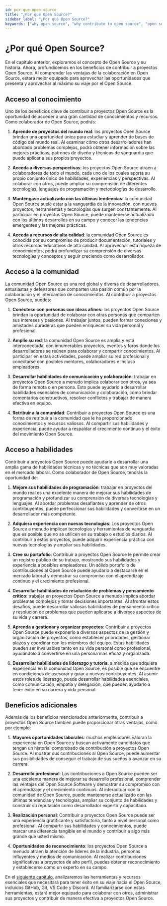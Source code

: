 ```yaml
---
id: por-que-open-source
title: "¿Por qué Open Source?"
sidebar_label: "¿Por qué Open Source?"
keywords: ["why open source", "why contribute to open source", "open source project contribution benefits", "Open Source", "Advantages of open source software"]
---
```


# ¿Por qué Open Source?

En el capítulo anterior, exploramos el concepto de Open Source y su historia. Ahora, profundicemos en los beneficios de contribuir a proyectos Open Source. Al comprender las ventajas de la colaboración en Open Source, estará mejor equipado para aprovechar las oportunidades que presenta y aprovechar al máximo su viaje por el Open Source.

## Acceso al conocimiento

Uno de los beneficios clave de contribuir a proyectos Open Source es la oportunidad de acceder a una gran cantidad de conocimientos y recursos. Como colaborador de Open Source, podrás:

1. **Aprende de proyectos del mundo real**: los proyectos Open Source brindan una oportunidad única para estudiar y aprender de bases de código del mundo real. Al examinar cómo otros desarrolladores han abordado problemas complejos, podrá obtener información sobre las mejores prácticas, patrones de diseño y técnicas de vanguardia que puede aplicar a sus propios proyectos.

2. **Acceda a diversas perspectivas**: los proyectos Open Source atraen a colaboradores de todo el mundo, cada uno de los cuales aporta su propio conjunto único de habilidades, experiencias y perspectivas. Al colaborar con otros, puede ampliar su comprensión de diferentes tecnologías, lenguajes de programación y metodologías de desarrollo.

3. **Manténgase actualizado con las últimas tendencias**: la comunidad Open Source suele estar a la vanguardia de la innovación, con nuevos proyectos, herramientas y tecnologías que surgen constantemente. Al participar en proyectos Open Source, puede mantenerse actualizado con los últimos desarrollos en su campo y conocer las tendencias emergentes y las mejores prácticas.

4. **Acceda a recursos de alta calidad**: la comunidad Open Source es conocida por su compromiso de producir documentación, tutoriales y otros recursos educativos de alta calidad. Al aprovechar esta riqueza de conocimientos, podrá profundizar su comprensión de diversas tecnologías y conceptos y seguir creciendo como desarrollador.

## Acceso a la comunidad

La comunidad Open Source es una red global y diversa de desarrolladores, entusiastas y defensores que comparten una pasión común por la colaboración y el intercambio de conocimientos. Al contribuir a proyectos Open Source, puedes:

1. **Conéctese con personas con ideas afines**: los proyectos Open Source brindan la oportunidad de colaborar con otras personas que comparten sus intereses y pasiones. Al trabajar juntos, pueden formar conexiones y amistades duraderas que pueden enriquecer su vida personal y profesional.

2. **Amplíe su red**: la comunidad Open Source es amplia y está interconectada, con innumerables proyectos, eventos y foros donde los desarrolladores se reúnen para colaborar y compartir conocimientos. Al participar en estas actividades, puede ampliar su red profesional y conectarse con posibles mentores, colaboradores e incluso empleadores.

3. **Desarrollar habilidades de comunicación y colaboración**: trabajar en proyectos Open Source a menudo implica colaborar con otros, ya sea de forma remota o en persona. Esto puede ayudarlo a desarrollar habilidades esenciales de comunicación y colaboración, como brindar comentarios constructivos, resolver conflictos y trabajar de manera efectiva en equipo.

4. **Retribuir a la comunidad**: Contribuir a proyectos Open Source es una forma de retribuir a la comunidad que le ha proporcionado conocimientos y recursos valiosos. Al compartir sus habilidades y experiencia, puede ayudar a respaldar el crecimiento continuo y el éxito del movimiento Open Source.

## Acceso a habilidades

Contribuir a proyectos Open Source puede ayudarle a desarrollar una amplia gama de habilidades técnicas y no técnicas que son muy valoradas en el mercado laboral. Como colaborador de Open Source, tendrás la oportunidad de:

1. **Mejore sus habilidades de programación**: trabajar en proyectos del mundo real es una excelente manera de mejorar sus habilidades de programación y profundizar su comprensión de diversas tecnologías y lenguajes. Al abordar problemas desafiantes y aprender de otros contribuyentes, puede perfeccionar sus habilidades y convertirse en un desarrollador más competente.

2. **Adquiera experiencia con nuevas tecnologías**: Los proyectos Open Source a menudo implican tecnologías y herramientas de vanguardia que es posible que no se utilicen en su trabajo o estudios diarios. Al contribuir a estos proyectos, puede adquirir experiencia práctica con nuevas tecnologías y ampliar sus habilidades.

3. **Cree su portafolio**: Contribuir a proyectos Open Source le permite crear un registro público de su trabajo, mostrando sus habilidades y experiencia a posibles empleadores. Un sólido portafolio de contribuciones al Open Source puede ayudarlo a destacarse en el mercado laboral y demostrar su compromiso con el aprendizaje continuo y el crecimiento profesional.

4. **Desarrollar habilidades de resolución de problemas y pensamiento crítico**: trabajar en proyectos Open Source a menudo implica abordar problemas complejos y tomar decisiones importantes. Al afrontar estos desafíos, puede desarrollar valiosas habilidades de pensamiento crítico y resolución de problemas que pueden aplicarse a diversos aspectos de su vida y carrera.

5. **Aprenda a gestionar y organizar proyectos**: Contribuir a proyectos Open Source puede exponerlo a diversos aspectos de la gestión y organización de proyectos, como establecer prioridades, gestionar plazos y coordinar con los miembros del equipo. Estas habilidades pueden ser invaluables tanto en su vida personal como profesional, ayudándolo a convertirse en una persona más eficaz y organizada.

6. **Desarrollar habilidades de liderazgo y tutoría**: a medida que adquiera experiencia en la comunidad Open Source, es posible que se encuentre en condiciones de asesorar y guiar a nuevos contribuyentes. Al asumir estos roles de liderazgo, puede desarrollar habilidades esenciales, como comunicación, empatía y delegación, que pueden ayudarlo a tener éxito en su carrera y vida personal.

## Beneficios adicionales

Además de los beneficios mencionados anteriormente, contribuir a proyectos Open Source también puede proporcionar otras ventajas, como por ejemplo:

1. **Mayores oportunidades laborales**: muchos empleadores valoran la experiencia en Open Source y buscan activamente candidatos que tengan un historial comprobado de contribución a proyectos Open Source. Al mostrar sus contribuciones al Open Source, puede aumentar sus posibilidades de conseguir el trabajo de sus sueños o avanzar en su carrera.

2. **Desarrollo profesional**: Las contribuciones a Open Source pueden ser una excelente manera de mejorar su desarrollo profesional, comprender las ventajas del Open Source Software y demostrar su compromiso con el aprendizaje y el crecimiento continuos. Al interactuar con la comunidad de Open Source, puede mantenerse actualizado con las últimas tendencias y tecnologías, ampliar su conjunto de habilidades y construir su reputación como desarrollador experto y capacitado.

3. **Realización personal**: Contribuir a proyectos Open Source puede ser una experiencia gratificante y satisfactoria, tanto a nivel personal como profesional. Al compartir sus habilidades y conocimientos, puede marcar una diferencia tangible en el mundo y contribuir a algo más grande que usted mismo.

4. **Oportunidades de reconocimiento**: los proyectos Open Source a menudo atraen la atención de líderes de la industria, personas influyentes y medios de comunicación. Al realizar contribuciones significativas a proyectos de alto perfil, puedes obtener reconocimiento y establecerse como un experto en su campo.

En el [siguiente capítulo](herramientas-para-tener-exito.md), analizaremos las herramientas y recursos esenciales que necesitará para tener éxito en su viaje hacia el Open Source, incluidos GitHub, Git, VS Code y Discord. Al familiarizarse con estas herramientas, estará mejor equipado para colaborar con otros, administrar sus proyectos y contribuir de manera efectiva a proyectos Open Source.